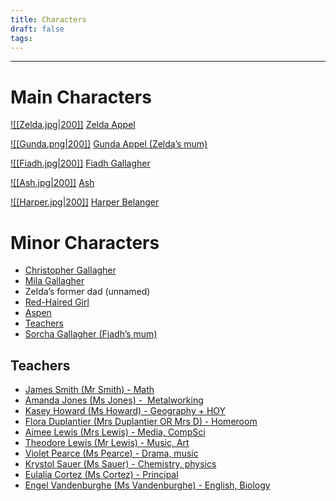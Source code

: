 ```yaml
---
title: Characters
draft: false
tags:
---
```

<hr>

# Main Characters

[![[Zelda.jpg|200]]](Zelda%20Appel.md)
[Zelda Appel](Zelda%20Appel.md)


[![[Gunda.png|200]]](Gunda%20Appel.md)
[Gunda Appel \(Zelda’s mum\)](Gunda%20Appel.md)


[![[Fiadh.jpg|200]]](Fiadh%20Gallagher.md)
[Fiadh Gallagher](Fiadh%20Gallagher.md)


[![[Ash.jpg|200]]](Ash.md)
[Ash](Ash.md)


[![[Harper.jpg|200]]](Harper%20Belanger.md)
[Harper Belanger](<Harper Belanger.md>)


# Minor Characters
- [Christopher Gallagher](Christopher%20Gallagher.md)
- [Mila Gallagher](Mila%20Gallagher.md)
- Zelda’s former dad (unnamed)
- [Red-Haired Girl](Red-Haired%20Girl.md)
- [Aspen](Aspen.md)
- [Teachers](Teachers.md)
- [Sorcha Gallagher (Fiadh’s mum)](Sorcha%20Gallagher.md)

## Teachers
- [James Smith (Mr Smith) - Math](James%20Smith.md)
- [Amanda Jones (Ms Jones) -  Metalworking](Amanda%20Jones.md)
- [Kasey Howard (Ms Howard) - Geography + HOY](Kasey%20Howard.md)
- [Flora Duplantier (Mrs Duplantier OR Mrs D) - Homeroom](Flora%20Duplantier.md)
- [Aimee Lewis (Mrs Lewis) - Media, CompSci](Aimee%20Lewis.md)
- [Theodore Lewis (Mr Lewis) - Music, Art](Theodore%20Lewis.md)
- [Violet Pearce (Ms Pearce) - Drama, music](Violet%20Pearce.md)
- [Krystol Sauer (Ms Sauer) - Chemistry, physics](Krystol%20Sauer.md)
- [Eulalia Cortez (Ms Cortez) - Principal](Eulalia%20Cortez.md)
- [Engel Vandenburghe (Ms Vandenburghe) - English, Biology](Engel%20Vandenburghe.md)

